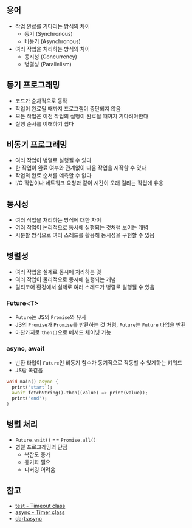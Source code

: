 ## 용어

- 작업 완료를 기다리는 방식의 차이
  - 동기 (Synchronous)
  - 비동기 (Asynchronous)
- 여러 작업을 처리하는 방식의 차이
  - 동시성 (Concurrency)
  - 병렬성 (Parallelism)

## 동기 프로그래밍

- 코드가 순차적으로 동작
- 작업이 완료될 때까지 프로그램이 중단되지 않음
- 모든 작업은 이전 작업의 실행이 완료될 때까지 기다려야한다
- 실행 순서를 이해하기 쉽다

## 비동기 프로그래밍

- 여러 작업이 병렬로 실행될 수 있다
- 한 작업이 완료 여부와 관계없이 다음 작업을 시작할 수 있다
- 작업의 완료 순서를 예측할 수 없다
- I/O 작업이나 네트워크 요청과 같이 시간이 오래 걸리는 작업에 유용

## 동시성

- 여러 작업을 처리하는 방식에 대한 차이
- 여러 작업이 논리적으로 동시에 실행되는 것처럼 보이는 개념
- 시분할 방식으로 여러 스레드를 활용해 동시성을 구현할 수 있음

## 병렬성

- 여러 작업을 실제로 동시에 처리하는 것
- 여러 작업이 물리적으로 동시에 실행되는 개념
- 멀티코어 환경에서 실제로 여러 스레드가 병렬로 실행될 수 있음

### Future\<T>

- `Future`는 JS의 `Promise`와 유사
- JS의 `Promise`가 `Promise`를 반환하는 것 처럼, `Future`는 `Future` 타입을 반환
- 마찬가지로 `then()`으로 메서드 체이닝 가능

### async, await

- 반환 타입이 `Future`인 비동기 함수가 동기적으로 작동할 수 있게하는 키워드
- JS랑 똑같음

```dart
void main() async {
  print('start');
  await fetchString().then((value) => print(value));
  print('end');
}
```

## 병렬 처리

- `Future.wait()` == `Promise.all()`
- 병렬 프로그래밍의 단점
  - 복잡도 증가
  - 동기화 필요
  - 디버깅 어려움

## 참고

- [test - Timeout class](https://pub.dev/documentation/test/latest/test/Timeout-class.html)
- [async - Timer class](https://api.dart.dev/dart-async/Timer-class.html)
- [dart:async](https://api.dart.dev/stable/latest/dart-async/index.html#classes)
